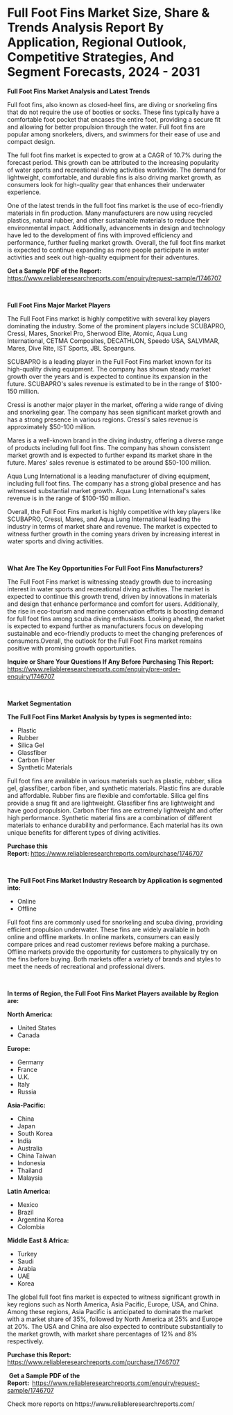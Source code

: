 <p><h1>Full Foot Fins Market Size, Share & Trends Analysis Report By Application, Regional Outlook, Competitive Strategies, And Segment Forecasts, 2024 - 2031</h1></p><p><strong>Full Foot Fins Market Analysis and Latest Trends</strong></p>
<p><p>Full foot fins, also known as closed-heel fins, are diving or snorkeling fins that do not require the use of booties or socks. These fins typically have a comfortable foot pocket that encases the entire foot, providing a secure fit and allowing for better propulsion through the water. Full foot fins are popular among snorkelers, divers, and swimmers for their ease of use and compact design.</p><p>The full foot fins market is expected to grow at a CAGR of 10.7% during the forecast period. This growth can be attributed to the increasing popularity of water sports and recreational diving activities worldwide. The demand for lightweight, comfortable, and durable fins is also driving market growth, as consumers look for high-quality gear that enhances their underwater experience.</p><p>One of the latest trends in the full foot fins market is the use of eco-friendly materials in fin production. Many manufacturers are now using recycled plastics, natural rubber, and other sustainable materials to reduce their environmental impact. Additionally, advancements in design and technology have led to the development of fins with improved efficiency and performance, further fueling market growth. Overall, the full foot fins market is expected to continue expanding as more people participate in water activities and seek out high-quality equipment for their adventures.</p></p>
<p><strong>Get a Sample PDF of the Report:&nbsp;</strong> <a href="https://www.reliableresearchreports.com/enquiry/request-sample/1746707">https://www.reliableresearchreports.com/enquiry/request-sample/1746707</a></p>
<p>&nbsp;</p>
<p><strong>Full Foot Fins Major Market Players</strong></p>
<p><p>The Full Foot Fins market is highly competitive with several key players dominating the industry. Some of the prominent players include SCUBAPRO, Cressi, Mares, Snorkel Pro, Sherwood Elite, Atomic, Aqua Lung International, CETMA Composites, DECATHLON, Speedo USA, SALVIMAR, Mares, Dive Rite, IST Sports, JBL Spearguns.</p><p>SCUBAPRO is a leading player in the Full Foot Fins market known for its high-quality diving equipment. The company has shown steady market growth over the years and is expected to continue its expansion in the future. SCUBAPRO's sales revenue is estimated to be in the range of $100-150 million.</p><p>Cressi is another major player in the market, offering a wide range of diving and snorkeling gear. The company has seen significant market growth and has a strong presence in various regions. Cressi's sales revenue is approximately $50-100 million.</p><p>Mares is a well-known brand in the diving industry, offering a diverse range of products including full foot fins. The company has shown consistent market growth and is expected to further expand its market share in the future. Mares' sales revenue is estimated to be around $50-100 million.</p><p>Aqua Lung International is a leading manufacturer of diving equipment, including full foot fins. The company has a strong global presence and has witnessed substantial market growth. Aqua Lung International's sales revenue is in the range of $100-150 million.</p><p>Overall, the Full Foot Fins market is highly competitive with key players like SCUBAPRO, Cressi, Mares, and Aqua Lung International leading the industry in terms of market share and revenue. The market is expected to witness further growth in the coming years driven by increasing interest in water sports and diving activities.</p></p>
<p>&nbsp;</p>
<p><strong>What Are The Key Opportunities For Full Foot Fins Manufacturers?</strong></p>
<p><p>The Full Foot Fins market is witnessing steady growth due to increasing interest in water sports and recreational diving activities. The market is expected to continue this growth trend, driven by innovations in materials and design that enhance performance and comfort for users. Additionally, the rise in eco-tourism and marine conservation efforts is boosting demand for full foot fins among scuba diving enthusiasts. Looking ahead, the market is expected to expand further as manufacturers focus on developing sustainable and eco-friendly products to meet the changing preferences of consumers.Overall, the outlook for the Full Foot Fins market remains positive with promising growth opportunities.</p></p>
<p><strong>Inquire or Share Your Questions If Any Before Purchasing This Report:</strong> <a href="https://www.reliableresearchreports.com/enquiry/pre-order-enquiry/1746707">https://www.reliableresearchreports.com/enquiry/pre-order-enquiry/1746707</a></p>
<p>&nbsp;</p>
<p><strong>Market Segmentation</strong></p>
<p><strong>The Full Foot Fins Market Analysis by types is segmented into:</strong></p>
<p><ul><li>Plastic</li><li>Rubber</li><li>Silica Gel</li><li>Glassfiber</li><li>Carbon Fiber</li><li>Synthetic Materials</li></ul></p>
<p><p>Full foot fins are available in various materials such as plastic, rubber, silica gel, glassfiber, carbon fiber, and synthetic materials. Plastic fins are durable and affordable. Rubber fins are flexible and comfortable. Silica gel fins provide a snug fit and are lightweight. Glassfiber fins are lightweight and have good propulsion. Carbon fiber fins are extremely lightweight and offer high performance. Synthetic material fins are a combination of different materials to enhance durability and performance. Each material has its own unique benefits for different types of diving activities.</p></p>
<p><strong>Purchase this Report:&nbsp;</strong><a href="https://www.reliableresearchreports.com/purchase/1746707">https://www.reliableresearchreports.com/purchase/1746707</a></p>
<p>&nbsp;</p>
<p><strong>The Full Foot Fins Market Industry Research by Application is segmented into:</strong></p>
<p><ul><li>Online</li><li>Offline</li></ul></p>
<p><p>Full foot fins are commonly used for snorkeling and scuba diving, providing efficient propulsion underwater. These fins are widely available in both online and offline markets. In online markets, consumers can easily compare prices and read customer reviews before making a purchase. Offline markets provide the opportunity for customers to physically try on the fins before buying. Both markets offer a variety of brands and styles to meet the needs of recreational and professional divers.</p></p>
<p>&nbsp;</p>
<p><strong>In terms of Region, the Full Foot Fins Market Players available by Region are:</strong></p>
<p>
    <p> <strong> North America: </strong>
        <ul>
            <li>United States</li>
            <li>Canada</li>
        </ul>
        </p> 
    <p> <strong> Europe: </strong>
        <ul>
            <li>Germany</li>
            <li>France</li>
            <li>U.K.</li>
            <li>Italy</li>
            <li>Russia</li>
        </ul>
        </p> 
    <p> <strong> Asia-Pacific: </strong>
        <ul>
            <li>China</li>
            <li>Japan</li>
            <li>South Korea</li>
            <li>India</li>
            <li>Australia</li>
            <li>China Taiwan</li>
            <li>Indonesia</li>
            <li>Thailand</li>
            <li>Malaysia</li>
        </ul>
        </p> 
    <p> <strong> Latin America: </strong>
        <ul>
            <li>Mexico</li>
            <li>Brazil</li>
            <li>Argentina Korea</li>
            <li>Colombia</li>
        </ul>
        </p> 
    <p> <strong> Middle East & Africa: </strong>
        <ul>
            <li>Turkey</li>
            <li>Saudi</li>
            <li>Arabia</li>
            <li>UAE</li>
            <li>Korea</li>
        </ul>
    </p>
    </p>
<p><p>The global full foot fins market is expected to witness significant growth in key regions such as North America, Asia Pacific, Europe, USA, and China. Among these regions, Asia Pacific is anticipated to dominate the market with a market share of 35%, followed by North America at 25% and Europe at 20%. The USA and China are also expected to contribute substantially to the market growth, with market share percentages of 12% and 8% respectively.</p></p>
<p><strong>Purchase this Report: </strong><a href="https://www.reliableresearchreports.com/purchase/1746707">https://www.reliableresearchreports.com/purchase/1746707</a></p>
<p>&nbsp;<strong>Get a Sample PDF of the Report:&nbsp;&nbsp;</strong><a href="https://www.reliableresearchreports.com/enquiry/request-sample/1746707">https://www.reliableresearchreports.com/enquiry/request-sample/1746707</a></p>
<p><strong></strong></p>
<p>Check more reports on https://www.reliableresearchreports.com/</p>